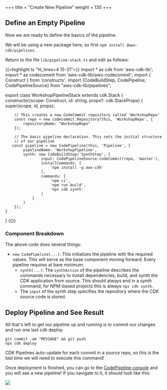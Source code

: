 +++
title = "Create New Pipeline"
weight = 130
+++

## Define an Empty Pipeline
Now we are ready to define the basics of the pipeline.

We will be using a new package here, so first `npm install @aws-cdk/pipelines`.

Return to the file `lib/pipeline-stack.ts` and edit as follows:

{{<highlight ts "hl_lines=4 15-31">}}
import * as cdk from 'aws-cdk-lib';
import * as codecommit from 'aws-cdk-lib/aws-codecommit';
import { Construct } from 'constructs';
import {CodeBuildStep, CodePipeline, CodePipelineSource} from "aws-cdk-lib/pipelines";

export class WorkshopPipelineStack extends cdk.Stack {
    constructor(scope: Construct, id: string, props?: cdk.StackProps) {
        super(scope, id, props);

        // This creates a new CodeCommit repository called 'WorkshopRepo'
        const repo = new codecommit.Repository(this, 'WorkshopRepo', {
            repositoryName: "WorkshopRepo"
        });

        // The basic pipeline declaration. This sets the initial structure
        // of our pipeline
       const pipeline = new CodePipeline(this, 'Pipeline', {
            pipelineName: 'WorkshopPipeline',
            synth: new CodeBuildStep('SynthStep', {
                    input: CodePipelineSource.codeCommit(repo, 'master'),
                    installCommands: [
                        'npm install -g aws-cdk'
                    ],
                    commands: [
                        'npm ci',
                        'npm run build',
                        'npx cdk synth'
                    ]
                }
            )
        });
    }
}
{{</highlight>}}

### Component Breakdown
The above code does several things:

* `new CodePipeline(...)`: This initializes the pipeline with the required values. This will serve as the base component moving forward. Every pipeline requires at bare minimum:
    * `synth(...)`: The `synthAction` of the pipeline describes the commands necessary to install dependencies, build, and synth the CDK application from source. This should always end in a *synth* command, for NPM-based projects this is always `npx cdk synth`.
  * The `input` of the synth step specifies the repository where the CDK source code is stored.

## Deploy Pipeline and See Result
All that's left to get our pipeline up and running is to commit our changes and run one last cdk deploy. 

```
git commit -am "MESSAGE" && git push
npx cdk deploy
```

CDK Pipelines auto-update for each commit in a source repo, so this is the *last time* we will need to execute this command!

Once deployment is finished, you can go to the [CodePipeline console](https://console.aws.amazon.com/codesuite/codepipeline/pipelines) and you will see a new pipeline! If you navigate to it, it should look like this:

![](./pipeline-init.png)
